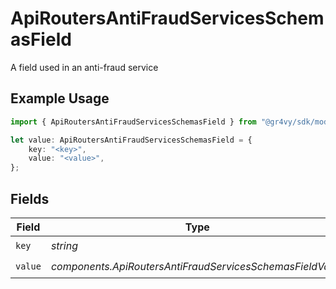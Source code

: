 # ApiRoutersAntiFraudServicesSchemasField

A field used in an anti-fraud service

## Example Usage

```typescript
import { ApiRoutersAntiFraudServicesSchemasField } from "@gr4vy/sdk/models/components";

let value: ApiRoutersAntiFraudServicesSchemasField = {
    key: "<key>",
    value: "<value>",
};
```

## Fields

| Field                                                     | Type                                                      | Required                                                  | Description                                               |
| --------------------------------------------------------- | --------------------------------------------------------- | --------------------------------------------------------- | --------------------------------------------------------- |
| `key`                                                     | *string*                                                  | :heavy_check_mark:                                        | N/A                                                       |
| `value`                                                   | *components.ApiRoutersAntiFraudServicesSchemasFieldValue* | :heavy_check_mark:                                        | N/A                                                       |